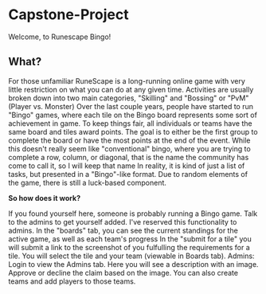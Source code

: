 # Capstone-Project
Welcome, to Runescape Bingo!
## What?
For those unfamiliar RuneScape is a long-running online game with very little restriction on what you can do at any given time.
Activities are usually broken down into two main categories, "Skilling" and "Bossing" or "PvM"(Player vs. Monster)
Over the last couple years, people have started to run "Bingo" games, where each tile on the Bingo board represents some sort of achievement in game. To keep things fair, all individuals or teams have the same board and tiles award points. The goal is to either be the first group to complete the board or have the most points at the end of the event.
While this doesn't really seem like "conventional" bingo, where you are trying to complete a row, column, or diagonal, that is the name the community has come to call it, so I will keep that name
In reality, it is kind of just a list of tasks, but presented in a "Bingo"-like format. Due to random elements of the game, there is still a luck-based component.

**So how does it work?**

If you found yourself here, someone is probably running a Bingo game. Talk to the admins to get yourself added. I've reserved this functionality to admins.
In the "boards" tab, you can see the current standings for the active game, as well as each team's progress
In the "submit for a tile" you will submit a link to the screenshot of you fulfulling the requirements for a tile. You will select the tile and your team (viewable in Boards tab).
Admins: Login to view the Admins tab. Here you will see a description with an image. Approve or decline the claim based on the image. You can also create teams and add players to those teams.
